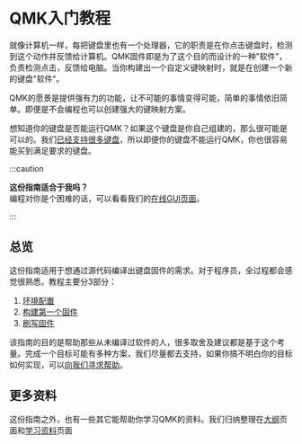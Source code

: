 # QMK入门教程

<!---
  original document: 0.15.12:docs/newbs.md
  git diff 0.15.12 HEAD -- docs/newbs.md | cat
-->

就像计算机一样，每把键盘里也有一个处理器，它的职责是在你点击键盘时，检测到这个动作并反馈给计算机。QMK固件即是为了这个目的而设计的一种"软件"，负责检测点击，反馈给电脑。当你构建出一个自定义键映射时，就是在创建一个新的键盘"软件"。

QMK的愿景是提供强有力的功能，让不可能的事情变得可能，简单的事情依旧简单。即便是不会编程也可以创建强大的键映射方案。

想知道你的键盘是否能运行QMK？如果这个键盘是你自己组建的，那么很可能是可以的。我们[已经支持很多键盘](https://qmk.fm/keyboards/)，所以即便你的键盘不能运行QMK，你也很容易能买到满足要求的键盘。

:::caution

**这份指南适合于我吗？**<br />
编程对你是个困难的话，可以看看我们的[在线GUI页面](zh-cn/newbs_building_firmware_configurator.md)。</div>

:::

## 总览

这份指南适用于想通过源代码编译出键盘固件的需求。对于程序员，全过程都会感觉很熟悉。教程主要分3部分：

1. [环境配置](zh-cn/newbs_getting_started.md)
2. [构建第一个固件](zh-cn/newbs_building_firmware.md)
3. [刷写固件](zh-cn/newbs_flashing.md)

该指南的目的是帮助那些从未编译过软件的人，很多取舍及建议都是基于这个考量。完成一个目标可能有多种方案，我们尽量都去支持，如果你搞不明白你的目标如何实现，可以[向我们寻求帮助](zh-cn/support.md)。

## 更多资料

这份指南之外，也有一些其它能帮助你学习QMK的资料。我们归纳整理在[大纲](zh-cn/syllabus.md)页面和[学习资料](zh-cn/newbs_learn_more_resources.md)页面
